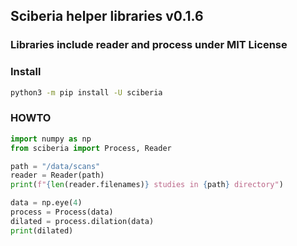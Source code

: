 ## Sciberia helper libraries v0.1.6

### Libraries include reader and process under MIT License

### Install
```bash
python3 -m pip install -U sciberia
```

### HOWTO
```python
import numpy as np
from sciberia import Process, Reader

path = "/data/scans"
reader = Reader(path)
print(f"{len(reader.filenames)} studies in {path} directory")

data = np.eye(4)
process = Process(data)
dilated = process.dilation(data)
print(dilated)
```